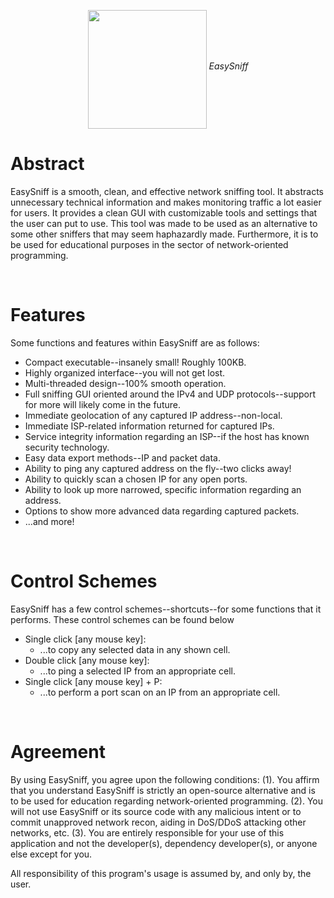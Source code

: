 <p align="center">
  <img src="https://pasteboard.co/IKVkDls.x-icon" align="middle" width="190px" height="190px">
  <i>EasySniff</i>
</p>

# Abstract
EasySniff is a smooth, clean, and effective network sniffing tool. It abstracts unnecessary technical information and makes monitoring traffic a lot easier for users. It provides a clean GUI with customizable tools and settings that the user can put to use. This tool was made to be used as an alternative to some other sniffers that may seem haphazardly made. Furthermore, it is to be used for educational purposes in the sector of network-oriented programming.

<br/>

# Features
Some functions and features within EasySniff are as follows:
  - Compact executable--insanely small! Roughly 100KB.
  - Highly organized interface--you will not get lost.
  - Multi-threaded design--100% smooth operation.
  - Full sniffing GUI oriented around the IPv4 and UDP protocols--support for more will likely come in the future.
  - Immediate geolocation of any captured IP address--non-local.
  - Immediate ISP-related information returned for captured IPs.
  - Service integrity information regarding an ISP--if the host has known security technology.
  - Easy data export methods--IP and packet data.
  - Ability to ping any captured address on the fly--two clicks away!
  - Ability to quickly scan a chosen IP for any open ports.
  - Ability to look up more narrowed, specific information regarding an address.
  - Options to show more advanced data regarding captured packets.
  - ...and more!

<br/>

# Control Schemes
EasySniff has a few control schemes--shortcuts--for some functions that it performs. These control schemes can be found below
  - Single click [any mouse key]:
    - ...to copy any selected data in any shown cell.
  - Double click [any mouse key]:
    - ...to ping a selected IP from an appropriate cell.
  - Single click [any mouse key] + P:
    - ...to perform a port scan on an IP from an appropriate cell.

<br/>

# Agreement
By using EasySniff, you agree upon the following conditions: (1). You affirm that you understand EasySniff is strictly an open-source alternative and is to be used for education regarding network-oriented programming. (2). You will not use EasySniff or its source code with any malicious intent or to commit unapproved network recon, aiding in DoS/DDoS attacking other networks, etc. (3). You are entirely responsible for your use of this application and not the developer(s), dependency developer(s), or anyone else except for you.

All responsibility of this program's usage is assumed by, and only by, the user.

